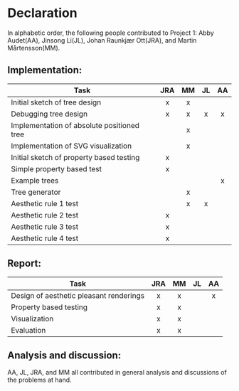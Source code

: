 # Declaration
In alphabetic order, the following people contributed to Project 1:
Abby Audet(AA), Jinsong Li(JL), Johan Raunkjær Ott(JRA), and Martin Mårtensson(MM).

## Implementation:

| **Task**                                   | JRA |  MM |  JL |  AA |
| ------------------------------------------ | :-: | :-: | :-: | :-: |
| Initial sketch of tree design              | x   |  x  |     |     |
| Debugging tree design                      | x   |  x  |  x  |  x  |
| Implementation of absolute positioned tree |     |  x  |     |     |
| Implementation of SVG visualization        |     |  x  |     |     |
| Initial sketch of property based testing   | x   |     |     |     |
| Simple property based test                 | x   |     |     |     |
| Example trees                              |     |     |     |  x  |
| Tree generator                             |     |  x  |     |     |
| Aesthetic rule 1 test                      |     |  x  |  x  |     |
| Aesthetic rule 2 test                      |  x  |     |     |     |
| Aesthetic rule 3 test                      |  x  |     |     |     |
| Aesthetic rule 4 test                      |  x  |     |     |     |

## Report:

| **Task**                                | JRA | MM  | JL  |  AA |
| --------------------------------------- | :-: | :-: | :-: | :-: |   
| Design of aesthetic pleasant renderings |  x  |  x  |     |  x  |   
| Property based testing                  |  x  |  x  |     |     |
| Visualization                           |  x  |  x  |     |     |
| Evaluation                              |  x  |  x  |     |     |

## Analysis and discussion:
AA, JL, JRA, and MM all contributed in general analysis and discussions of the problems at hand.


